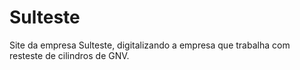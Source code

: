 # Sulteste
Site da empresa Sulteste, digitalizando a empresa que trabalha com resteste de cilindros de GNV.
